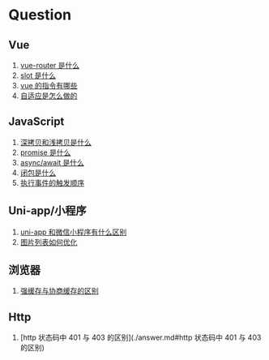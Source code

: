 # Question

## Vue

1. [vue-router 是什么](./answer.md#vue-1)
1. [slot 是什么]()
1. [vue 的指令有哪些]()
1. [自适应是怎么做的]()

## JavaScript

1. [深拷贝和浅拷贝是什么]()
1. [promise 是什么]()
1. [async/await 是什么]()
1. [闭包是什么]()
1. [执行事件的触发顺序]()

## Uni-app/小程序

1. [uni-app 和微信小程序有什么区别]()
1. [图片列表如何优化]()

## 浏览器

1. [强缓存与协商缓存的区别]()

## Http

1. [http 状态码中 401 与 403 的区别](./answer.md#http 状态码中 401 与 403 的区别)

<!-- 比较版本号 -->

<!-- function nextGreaterElements(arr) {
  if (!Array.isArray(arr)) throw Error('参数类型错误')
  if (arr.filter(item => !Number.isInteger(item)).length) throw Error('数组内有非正整数')

  const list = []
  arr.forEach((item, index) => {
    const l = arr.slice(index + 1)
    const v = l.find(element => element > item)
    if (v !== undefined) list.push(v)
    else list.push(-1)
  })
  return list
}

console.log(nextGreaterElements([5,4,3,2,1])) -->
